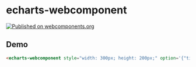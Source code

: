 # echarts-webcomponent

[![Published on webcomponents.org](https://img.shields.io/badge/webcomponents.org-published-blue.svg)](https://www.webcomponents.org/element/kkpoon/echarts-webcomponent)

## Demo

<!--
```
<custom-element-demo>
  <template>
    <script src="https://cdnjs.cloudflare.com/ajax/libs/echarts/3.4.0/echarts.min.js"></script>
    <script src="../webcomponentsjs/webcomponents-lite.js"></script>
    <link rel="import" href="echarts-webcomponent.html">
    <next-code-block></next-code-block>
  </template>
</custom-element-demo>
```
-->
```html
<echarts-webcomponent style="width: 300px; height: 200px;" option='{"title":{"tex  t":"ECharts 入门示例"},"tooltip":{},"legend":{"data":["销量"]},"xAxis":{"data"  :["衬衫","羊毛衫","雪纺衫","裤子","高跟鞋","袜子"]},"yAxis":{},"series":[{"nam  e":"销量","type":"bar","data":[5,20,36,10,10,20]}]}'></echarts-webcomponent>
```

